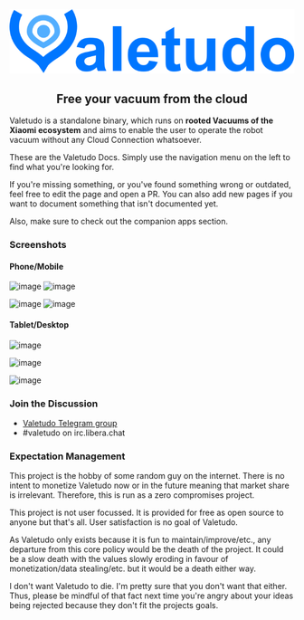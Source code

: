<div align="center">
    <img src="https://raw.githubusercontent.com/Hypfer/Valetudo/master/assets/logo/valetudo_logo_with_name.svg" width="800" alt="valetudo">
    <p align="center"><h2>Free your vacuum from the cloud</h2></p>
</div>

Valetudo is a standalone binary, which runs on **rooted Vacuums of the Xiaomi ecosystem** and aims to enable the user to operate the robot vacuum without any Cloud Connection whatsoever.

These are the Valetudo Docs.
Simply use the navigation menu on the left to find what you're looking for.


If you're missing something, or you've found something wrong or outdated, feel free to edit the page and open a PR.
You can also add new pages if you want to document something that isn't documented yet.

Also, make sure to check out the companion apps section.

### Screenshots

#### Phone/Mobile
![image](https://user-images.githubusercontent.com/974410/138561830-e0a3edf7-1974-49cf-90a8-31e677b482d2.png)
![image](https://user-images.githubusercontent.com/974410/138561931-41b68344-f260-4343-9c79-ef85e56d9786.png)

![image](https://user-images.githubusercontent.com/974410/138561874-f5e5fee9-81dd-43fb-9de0-75263169a0e6.png)
![image](https://user-images.githubusercontent.com/974410/138561884-9633600b-3362-454b-b95d-90f8e5951971.png)


#### Tablet/Desktop

![image](https://user-images.githubusercontent.com/974410/138562037-05bc5140-d7af-488b-8734-72e66b820192.png)

![image](https://user-images.githubusercontent.com/974410/138561911-77aa8d10-3918-4eb7-96ff-8a6d0440dfce.png)

![image](https://user-images.githubusercontent.com/974410/138562111-3cbfe03c-7a19-4e57-9bfb-6b872239f432.png)


### Join the Discussion
* [Valetudo Telegram group](https://t.me/joinchat/qaGpKXx2t-AyNjgy)
* \#valetudo on irc.libera.chat

### Expectation Management
This project is the hobby of some random guy on the internet. There is no intent to monetize Valetudo now or in the future meaning that market share is irrelevant.
Therefore, this is run as a zero compromises project.

This project is not user focussed. It is provided for free as open source to anyone but that's all.
User satisfaction is no goal of Valetudo.

As Valetudo only exists because it is fun to maintain/improve/etc., any departure from this core policy would be the death of the project.
It could be a slow death with the values slowly eroding in favour of monetization/data stealing/etc. but it would be a death either way.

I don't want Valetudo to die. I'm pretty sure that you don't want that either.
Thus, please be mindful of that fact next time you're angry about your ideas being rejected because they don't fit the projects goals.
